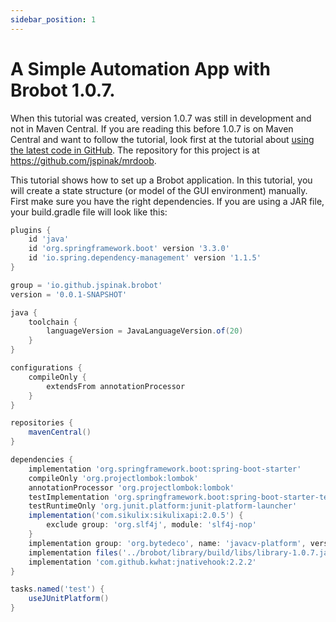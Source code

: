 ```yaml
---
sidebar_position: 1
---
```


# A Simple Automation App with Brobot 1.0.7.

When this tutorial was created, version 1.0.7 was still in development and not in Maven Central. 
If you are reading this before 1.0.7 is on Maven Central and want to follow the tutorial,
look first at the tutorial about 
[using the latest code in GitHub](https://github.com/jspinak/brobot). 
The repository for this project is at https://github.com/jspinak/mrdoob.

This tutorial shows how to set up a Brobot application. In this tutorial, you will create a 
state structure (or model of the GUI environment) manually. First make sure you have the right 
dependencies. If you are using a JAR file, your build.gradle file will look like this:

```gradle
plugins {
    id 'java'
    id 'org.springframework.boot' version '3.3.0'
    id 'io.spring.dependency-management' version '1.1.5'
}

group = 'io.github.jspinak.brobot'
version = '0.0.1-SNAPSHOT'

java {
    toolchain {
        languageVersion = JavaLanguageVersion.of(20)
    }
}

configurations {
    compileOnly {
        extendsFrom annotationProcessor
    }
}

repositories {
    mavenCentral()
}

dependencies {
    implementation 'org.springframework.boot:spring-boot-starter'
    compileOnly 'org.projectlombok:lombok'
    annotationProcessor 'org.projectlombok:lombok'
    testImplementation 'org.springframework.boot:spring-boot-starter-test'
    testRuntimeOnly 'org.junit.platform:junit-platform-launcher'
    implementation('com.sikulix:sikulixapi:2.0.5') {
        exclude group: 'org.slf4j', module: 'slf4j-nop'
    }
    implementation group: 'org.bytedeco', name: 'javacv-platform', version: '1.5.10'
    implementation files('../brobot/library/build/libs/library-1.0.7.jar') // the relative path to the JAR
    implementation 'com.github.kwhat:jnativehook:2.2.2'
}

tasks.named('test') {
    useJUnitPlatform()
}
```

